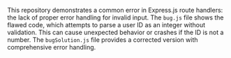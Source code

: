 This repository demonstrates a common error in Express.js route handlers: the lack of proper error handling for invalid input. The `bug.js` file shows the flawed code, which attempts to parse a user ID as an integer without validation. This can cause unexpected behavior or crashes if the ID is not a number. The `bugSolution.js` file provides a corrected version with comprehensive error handling.